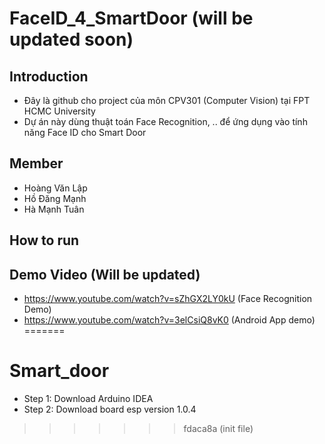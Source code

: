 # FaceID_4_SmartDoor (will be updated soon)

## Introduction
- Đây là github cho project của môn CPV301 (Computer Vision) tại FPT HCMC University
- Dự án này dùng thuật toán Face Recognition, .. để ứng dụng vào tính năng Face ID cho Smart Door
## Member
- Hoàng Văn Lập
- Hồ Đăng Mạnh
- Hà Mạnh Tuân
## How to run


## Demo Video (Will be updated)
- https://www.youtube.com/watch?v=sZhGX2LY0kU (Face Recognition Demo)
- https://www.youtube.com/watch?v=3elCsiQ8vK0 (Android App demo)
=======
# Smart_door

- Step 1: Download Arduino IDEA
- Step 2: Download board esp version 1.0.4
>>>>>>> fdaca8a (init file)

